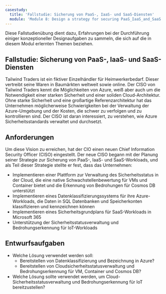 ```yaml
---
casestudy:
  title: 'Fallstudie: Sicherung von PaaS-, IaaS- und SaaS-Diensten'
  module: 'Module 8: Design a strategy for securing PaaS_IaaS_and_SaaS services'
---
```


Diese Fallstudienübung dient dazu, Erfahrungen bei der Durchführung einiger konzeptioneller Designaufgaben zu sammeln, die sich auf die in diesem Modul erlernten Themen beziehen.

## Fallstudie: Sicherung von PaaS-, IaaS- und SaaS-Diensten

Tailwind Traders ist ein fiktiver Einzelhändler für Heimwerkerbedarf. Dieser vertreibt seine Waren in Baumärkten weltweit sowie online. Der CISO von Tailwind Traders kennt die Möglichkeiten von Azure, weiß aber auch um die Notwendigkeit einer starken Sicherheit und einer soliden Cloud-Architektur. Ohne starke Sicherheit und eine großartige Referenzarchitektur hat das Unternehmen möglicherweise Schwierigkeiten bei der Verwaltung der Azure-Umgebung und der Kosten, die schwer zu verfolgen und zu kontrollieren sind. Der CISO ist daran interessiert, zu verstehen, wie Azure Sicherheitsstandards verwaltet und durchsetzt.

## Anforderungen

Um diese Vision zu erreichen, hat der CIO einen neuen Chief Information Security Officer (CISO) eingestellt. Der neue CISO begann mit der Planung seiner Strategie zur Sicherung von PaaS-, IaaS- und SaaS-Workloads, und als Teil dieser Strategie stellte er fest, dass das Unternehmen:

-   Implementieren einer Plattform zur Verwaltung des Sicherheitsstatus in der Cloud, die eine native Schwachstellenbewertung für VMs und Container bietet und die Erkennung von Bedrohungen für Cosmos DB unterstützt
-   Implementieren eines Datenklassifizierungssystems für ihre Azure-Workloads, die Daten in SQL Datenbanken und Speicherkonten klassifizieren und kennzeichnen können
-   Implementieren eines Sicherheitsgrundplans für SaaS-Workloads in Microsoft 365
-   Unterstützung der Sicherheitsstatusverwaltung und Bedrohungserkennung für IoT-Workloads

## Entwurfsaufgaben

* Welche Lösung verwendet werden soll:
   - Bereitstellen von Datenklassifizierung und Bezeichnung in Azure?
   - Bereitstellen von Cloudsicherheitsstatusverwaltung und Bedrohungserkennung für VM, Container und Cosmos DB?
* Welche Lösung sollte verwendet werden, um Cloud-Sicherheitsstatusverwaltung und Bedrohungserkennung für IoT bereitzustellen?

